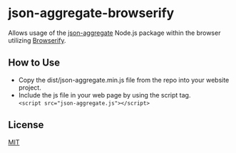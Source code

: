 # json-aggregate-browserify

Allows usage of the [json-aggregate](https://github.com/salvadr/json-aggregate) Node.js package within the browser utilizing [Browserify](https://browserify.org/).

## How to Use

- Copy the dist/json-aggregate.min.js file from the repo into your website project.
- Include the js file in your web page by using the script tag.  
  ``` <script src="json-aggregate.js"></script> ```

## License
[MIT](https://choosealicense.com/licenses/mit/)
